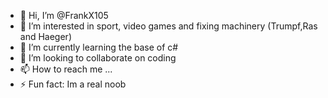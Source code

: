 - 👋 Hi, I’m @FrankX105
- 👀 I’m interested in sport, video games and fixing machinery (Trumpf,Ras and Haeger)
- 🌱 I’m currently learning the base of c#
- 💞️ I’m looking to collaborate on coding
- 📫 How to reach me ...
- ⚡ Fun fact: Im a real noob

<!---
FrankX105/FrankX105 is a ✨ special ✨ repository because its `README.md` (this file) appears on your GitHub profile.
You can click the Preview link to take a look at your changes.
--->
